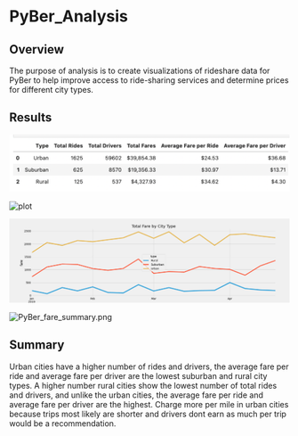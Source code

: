 # PyBer_Analysis

## Overview 

The purpose of analysis is to create visualizations of rideshare data for PyBer to help improve access to ride-sharing services and determine prices for different city types.

## Results

![PyBer_analysis.png](PyBer_analysis.png)

![plot](./Users/elizavetalyadova/Desktop/PyBer_Analysis/analysis/PyBer_analysis.png)

![PyBer_fare_summary.png](PyBer_fare_summary.png)

![PyBer_fare_summary.png](./Users/elizavetalyadova/Desktop/PyBer_Analysis/analysis/PyBer_analysis.png)
## Summary

Urban cities have a higher number of rides and drivers, the average fare per ride and average fare per driver are the lowest suburban and rural city types. A higher number  rural cities show the lowest number of total rides and drivers, and unlike the urban cities, the average fare per ride and average fare per driver are the highest. Charge more per mile in urban cities because trips most likely are shorter and drivers dont earn as much per trip would be a recommendation. 
